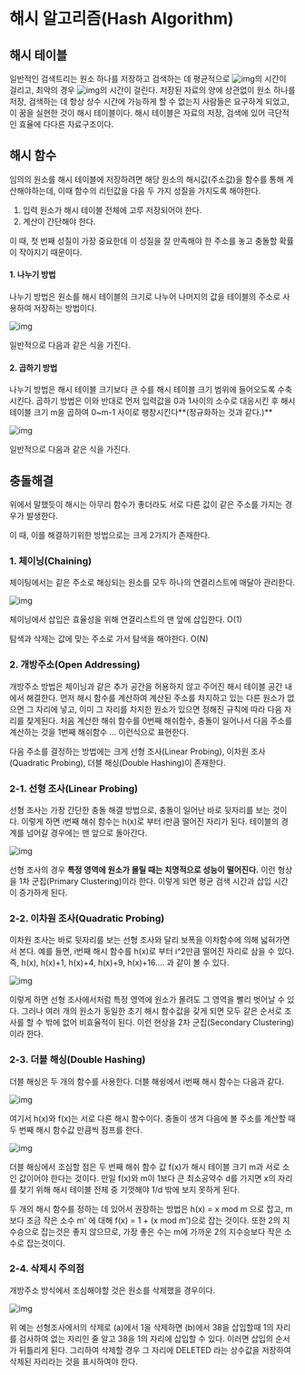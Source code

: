 # 해시 알고리즘(Hash Algorithm)



## 해시 테이블

  일반적인 검색트리는 원소 하나를 저장하고 검색하는 데 평균적으로 ![img](https://t1.daumcdn.net/cfile/tistory/211CBF4F539FF9691C)의 시간이 걸리고, 최악의 경우 ![img](https://t1.daumcdn.net/cfile/tistory/26382B50539FF91813)의 시간이 걸린다. 저장된 자료의 양에 상관없이 원소 하나를 저장, 검색하는 데 항상 상수 시간에 가능하게 할 수 없는지 사람들은 요구하게 되었고, 이 꿈을 실현한 것이 해시 테이블이다. 해시 테이블은 자료의 저장, 검색에 있어 극단적인 효율에 다다른 자료구조이다.



## 해시 함수

 임의의 원소를 해시 테이블에 저장하려면 해당 원소의 해시값(주소값)을 함수를 통해 계산해야하는데, 이때 함수의 리턴값을 다음 두 가지 성질을 가지도록 해야한다.

1. 입력 원소가 해시 테이블 전체에 고루 저장되어야 한다.
2. 계산이 간단해야 한다.



이 때, 첫 번째 성질이 가장 중요한데 이 성질을 잘 만족해야 한 주소를 놓고 충돌할 확률이 작아지기 때문이다.



#### 1. 나누기 방법

나누기 방법은 원소를 해시 테이블의 크기로 나누어 나머지의 값을 테이블의 주소로 사용하여 저장하는 방법이다.

![img](https://t1.daumcdn.net/cfile/tistory/210A083A539FFFD001)

일반적으로 다음과 같은 식을 가진다.



#### 2. 곱하기 방법

나누기 방법은 해시 테이블 크기보다 큰 수를 해시 테이블 크기 범위에 들어오도록 수축시킨다. 곱하기 방법은 이와 반대로 먼저 입력값을 0과 1사이의 소수로 대응시킨 후 해시 테이블 크기 m을 곱하여 0~m-1 사이로 팽창시킨다**(정규화하는 것과 같다.)**

![img](https://t1.daumcdn.net/cfile/tistory/2266243853A002070A)

일반적으로 다음과 같은 식을 가진다.





## 충돌해결

위에서 말했듯이 해시는 아무리 함수가 좋더라도 서로 다른 값이 같은 주소를 가지는 경우가 발생한다.

이 때, 이를 해결하기위한 방법으로는 크게 2가지가 존재한다.



 ### 1. 체이닝(Chaining)

체이팅에서는 같은 주소로 해싱되는 원소를 모두 하나의 연결리스트에 매달아 관리한다.

![img](https://t1.daumcdn.net/cfile/tistory/273BBA4453A0179F24)

체이닝에서 삽입은 효율성을 위해 연결리스트의 맨 앞에 삽입한다. O(1)

탐색과 삭제는 값에 맞는 주소로 가서 탐색을 해야한다. O(N)





### 2. 개방주소(Open Addressing)

개방주소 방법은 체이닝과 같은 추가 공간을 허용하지 않고 주어진 해시 테이블 공간 내에서 해결한다. 먼저 해시 함수를 계산하여   계산된 주소를 차지하고 있는 다른 원소가 없으면 그 자리에 넣고, 이미 그 자리를 차지한 원소가 있으면 정해진 규칙에 따라 다음 자리를 찾게된다. 처음 계산한 해쉬 함수를 0번째 해쉬함수, 충돌이 일어나서 다음 주소를 계산하는 것을 1번째 해쉬함수 ... 이런식으로 표현한다.



다음 주소를 결정하는 방법에는 크게 선형 조사(Linear Probing), 이차원 조사(Quadratic Probing), 더블 해싱(Double Hashing)이 존재한다.



### 2-1. 선형 조사(Linear Probing)

선형 조사는 가장 간단한 충돌 해결 방법으로, 충돌이 일어난 바로 뒷자리를 보는 것이다. 이렇게 하면 i번째 해쉬 함수는 h(x)로 부터 i만큼 떨어진 자리가 된다. 테이블의 경계를 넘어갈 경우에는 맨 앞으로 돌아간다.

![img](https://t1.daumcdn.net/cfile/tistory/2549044A53A0221627)



  선형 조사의 경우 **특정 영역에 원소가 몰릴 때는 치명적으로 성능이 떨어진다.** 이런 형상을 1차 군집(Primary Clustering)이라 한다. 이렇게 되면 평균 검색 시간과 삽입 시간이 증가하게 된다.



### 2-2. 이차원 조사(Quadratic Probing)

이차원 조사는  바로 뒷자리를 보는 선형 조사와 달리 보폭을 이차함수에 의해 넓혀가면서 본다. 예를 들면, i번째 해시 함수를 h(x)로 부터 i^2만큼 떨어진 자리로 삼을 수 있다. 즉, h(x), h(x)+1, h(x)+4, h(x)+9, h(x)+16.... 과 같이 볼 수 있다.



![img](https://t1.daumcdn.net/cfile/tistory/2768B54A53A024C903)



이렇게 하면 선형 조사에서처럼 특정 영역에 원소가 몰려도 그 영역을 빨리 벗어날 수 있다. 그러나 여러 개의 원소가 동일한 초기 해시 함수값을 갖게 되면 모두 같은 순서로 조사를 할 수 밖에 없어 비효율적이 된다. 이런 현상을 2차 군집(Secondary Clustering)이라 한다.



### 2-3. 더블 해싱(Double Hashing)

더블 해싱은 두 개의 함수를 사용한다. 더블 해슁에서 i번째 해시 함수는 다음과 같다.



![img](https://t1.daumcdn.net/cfile/tistory/264FC33853A0272638)



여기서 h(x)와 f(x)는 서로 다른 해시 함수이다. 충돌이 생겨 다음에 볼 주소를 계산할 때 두 번째 해시 함수값 만큼씩 점프를 한다.



![img](https://t1.daumcdn.net/cfile/tistory/253AAF4F53A027F624)



더블 해싱에서 조심할 점은 두 번째 해쉬 함수 값 f(x)가 해시 테이블 크기 m과 서로 소인 값이어야 한다는 것이다. 만일 f(x)와 m이 1보다 큰 최소공약수 d를 가지면 x의 자리를 찾기 위해 해시 테이블 전체 중 기껏해야 1/d 밖에 보지 못하게 된다.



두 개의 해시 함수를 정하는 데 있어서 권장하는 방법은 h(x) = x mod m 으로 잡고, m보다 조금 작은 소수 m' 에 대해 f(x) = 1 + (x mod m')으로 잡는 것이다. 또한 2의 지수승으로 잡는것은 좋지 않으므로, 가장 좋은 수는 m에 가까운 2의 지수승보다 작은 소수로 잡는것이다.



### 2-4. 삭제시 주의점

개방주소 방식에서 조심해야할 것은 원소를 삭제했을 경우이다.



![img](https://t1.daumcdn.net/cfile/tistory/2455F93553A02B530F)



위 예는 선형조사에서의 삭제로 (a)에서 1을 삭제하면 (b)에서 38을 삽입할때 1의 자리를 검사하여 없는 자리인 줄 알고 38을 1의 자리에 삽입할 수 있다. 이러면 삽입의 순서가 뒤틀리게 된다. 그리하여 삭제할 경우 그 자리에 DELETED 라는 상수값을 저장하여 삭제된 자리라는 것을 표시하여야 한다.